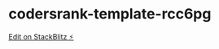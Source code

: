 # codersrank-template-rcc6pg

[Edit on StackBlitz ⚡️](https://stackblitz.com/edit/codersrank-template-rcc6pg)